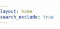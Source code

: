 ```yaml
---
layout: home
search_exclude: true
---
```

<html lang="en">
<!--This code was based on ChatGPT -->
<head>
    <meta charset="UTF-8">
    <meta http-equiv="X-UA-Compatible" content="IE=edge">
    <meta name="viewport" content="width=device-width, initial-scale=1.0">
    <title>Parallax Scrolling</title>
    <style>
        /* Add some basic styling */
        body, html {
            margin: 0;
            padding: 0;
            height: 100%;
            scroll-behavior: smooth;
        }
        .parallax-container {
            height: 300%; /* Set the height to allow for scrolling */
            width: 100%;
            overflow-x: hidden;
            overflow-y: auto;
            position: relative;
        }
        .parallax-image {
            background-attachment: fixed; /* Fix the background image for parallax effect */
            background-size: cover;
            background-position: center;
            height: calc(100vh - 3px); /* Set height to viewport height minus 3 pixels */
            width: 100%;
            display: flex;
            justify-content: center;
            align-items: center;
            margin: 0; /* Remove extra margin for smooth transition */
        }
        /* Add spacing between images */
        .spacer {
            height: 30vh; /* Set the height of the spacer */
            display: flex;
            justify-content: center; /* Center the content horizontally */
            align-items: center; /* Center the content vertically */
        }
        /* Style the links in the spacers */
        .spacer a {
            font-size: 96px; /* Set text font size to 4 times bigger (4 * 24) */
            font-weight: bold; /* Make text bold */
            color: blue; /* Set text color */
            text-decoration: none; /* Remove underline */
        }
    </style>
</head>

<body>

<div class="parallax-container">
    <!-- Water Polo section -->
    <div class="parallax-image" style="background-image: url('https://w0.peakpx.com/wallpaper/595/522/HD-wallpaper-grapefruit-lemonade-pink-drink-lemon-lime.jpg')">
    </div>
    <!-- Spacer between Water Polo and Fitness -->
    <div class="spacer">
        <a href="{{site.baseurl}}/score/">Water Polo</a>
    </div>
    <!-- Fitness section -->
    <div class="parallax-image" style="background-image: url('https://www.sleep.org.au/image_cache/sleep/default_main_image_001-380x214.jpeg')">
    </div>
    <!-- Spacer between Fitness and TBFT Simulator -->
    <div class="spacer">
        <a href="{{site.baseurl}}/fitness.html">Fitness</a>
    </div>
    <!-- TBFT Simulator section -->
    <div class="parallax-image" style="background-image: url('https://cdn.vox-cdn.com/thumbor/rugU544JimUJ6WKr9TJEUY2duYk=/0x0:2040x1360/1820x1213/filters:focal(907x191:1233x517):format(webp)/cdn.vox-cdn.com/uploads/chorus_image/image/69435130/tarkov_hero.0.jpg')">
    </div>
    <!-- Spacer after TBFT Simulator -->
    <div class="spacer">
        <a href="{{site.baseurl}}/main_menu">TBFT Simulator</a>
    </div>
</div>

<script>
    /* Sets up the different images used when rotating through images, can add new ones into each list, are all organized based on the different heading they appear under */
    const images = [
        [
            "https://t3.ftcdn.net/jpg/02/63/47/62/360_F_263476261_hmLxE3xIQHY8KF1PRxGFCMyLBdjKxZnU.jpg",
            "https://wallpapers.com/images/hd/water-polo-yellow-ball-436aaksptls4edif.jpg",
            "https://res.cloudinary.com/usopc-prod/image/upload/v1684930080/TeamUSA%20Assets/Migration/Pages/Johnson_Ashleigh_070222_1440x810_Updated.jpg"
        ],
        [
            "https://insider.fitt.co/wp-content/uploads/2024/02/AssaultFitness_Runner_0611-e1709038770512.jpeg",
            "https://ascendancyfitnessgym.com/img/gallery/gymfloor5.jpg",
            "https://www.pennmedicine.org/-/media/images/miscellaneous/fitness%20and%20sports/fitness_gear_purple.ashx",
            "https://media.istockphoto.com/id/1385881889/photo/modern-gym-interior-with-barbell-dumbbells-exercise-bike-and-ultraviolet-neon-lights.jpg?s=612x612&w=0&k=20&c=GidJT63_7UICAyOewzaK-Fl2GFPBNqR0_4PYYEYugCQ="
        ],
        [
            "https://cdn.vox-cdn.com/thumbor/rugU544JimUJ6WKr9TJEUY2duYk=/0x0:2040x1360/1820x1213/filters:focal(907x191:1233x517):format(webp)/cdn.vox-cdn.com/uploads/chorus_image/image/69435130/tarkov_hero.0.jpg",
            "https://www.esports.net/wp-content/uploads/2023/11/escape-from-tarkov-t-e1700029789713.jpg",
            "https://www.nme.com/wp-content/uploads/2023/01/Escape-From-Tarkov-Streets-of-Tarkov-1392x884.jpg"
        ]
    ];

    const parallaxImages = document.querySelectorAll('.parallax-image');
    let currentImageIndex = [0, 0, 0];

    // Function to change images
    function changeImages() {
        parallaxImages.forEach((image, index) => {
            const imagesIndex = currentImageIndex[index];
            image.style.backgroundImage = `url('${images[index][imagesIndex]}')`;
            currentImageIndex[index] = (imagesIndex + 1) % images[index].length;
        });
    }

    // Initial call to change images
    changeImages();

    // Change images every 5 seconds
    setInterval(changeImages, 3000);
</script>

</body>
</html>
